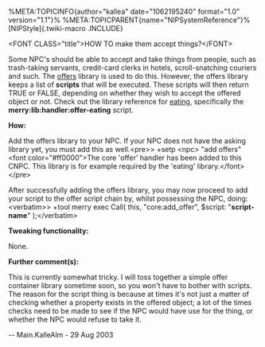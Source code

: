 %META:TOPICINFO{author=\"kallea\" date=\"1062195240\" format=\"1.0\"
version=\"1.1\"}% %META:TOPICPARENT{name=\"NIPSystemReference\"}%
[NIPStyle]{.twiki-macro .INCLUDE}

\<FONT CLASS=\"title\"\>HOW TO make them accept things?\</FONT\>

Some NPC\'s should be able to accept and take things from people, such
as trash-taking servants, credit-card clerks in hotels, scroll-snatching
couriers and such. The [offers](NIPLibRefOffers) library is used to do
this. However, the offers library keeps a list of **scripts** that will
be executed. These scripts will then return TRUE or FALSE, depending on
whether they wish to accept the offered object or not. Check out the
library reference for [eating](NIPLibRefEating), specifically the
**merry:lib:handler:offer-eating** script.

**How:**

Add the offers library to your NPC. If your NPC does not have the asking
library yet, you must add this as well.\<pre\>\> +setp \<npc\> \"add
offers\" \<font color=\"\#ff0000\"\>The core \'offer\' handler has been
added to this CNPC. This library is for example required by the
\'eating\' library.\</font\>\</pre\>

After successfully adding the offers library, you may now proceed to add
your script to the offer script chain by, whilst possessing the NPC,
doing:\<verbatim\>\> +tool merry exec Call( this, \"core:add_offer\",
\$script: \"**script-name**\" );\</verbatim\>

**Tweaking functionality:**

None.

**Further comment(s):**

This is currently somewhat tricky. I will toss together a simple offer
container library sometime soon, so you won\'t have to bother with
scripts. The reason for the script thing is because at times it\'s not
just a matter of checking whether a property exists in the offered
object; a lot of the times checks need to be made to see if the NPC
would have use for the thing, or whether the NPC would refuse to take
it.

\-- Main.KalleAlm - 29 Aug 2003
